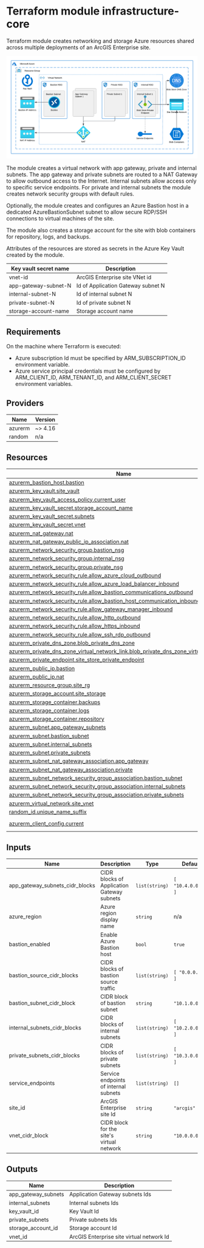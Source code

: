 <!-- BEGIN_TF_DOCS -->
# Terraform module infrastructure-core

Terraform module creates networking and storage Azure resources shared across
multiple deployments of an ArcGIS Enterprise site.

![Core Infrastructure Resources](infrastructure-core.png "Core Infrastructure Resources")

The module creates a virtual network with app gateway, private and internal subnets.
The app gateway and private subnets are routed to a NAT Gateway to allow outbound access to the Internet.
Internal subnets allow access only to specific service endpoints.
For private and internal subnets the module creates network security groups with default rules.

Optionally, the module creates and configures an Azure Bastion host in a dedicated
AzureBastionSubnet subnet to allow secure RDP/SSH connections to virtual machines of the site.

The module also creates a storage account for the site with blob containers
for repository, logs, and backups.

Attributes of the resources are stored as secrets in the Azure Key Vault created by the module.

| Key vault secret name | Description |
| --- | --- |
| vnet-id | ArcGIS Enterprise site VNet id |
| app-gateway-subnet-N | Id of Application Gateway subnet N |
| internal-subnet-N | Id of internal subnet N |
| private-subnet-N | Id of private subnet N |
| storage-account-name | Storage account name |

## Requirements

 On the machine where Terraform is executed:

* Azure subscription Id must be specified by ARM_SUBSCRIPTION_ID environment variable.
* Azure service principal credentials must be configured by ARM_CLIENT_ID, ARM_TENANT_ID, and ARM_CLIENT_SECRET environment variables.

## Providers

| Name | Version |
|------|---------|
| azurerm | ~> 4.16 |
| random | n/a |

## Resources

| Name | Type |
|------|------|
| [azurerm_bastion_host.bastion](https://registry.terraform.io/providers/hashicorp/azurerm/latest/docs/resources/bastion_host) | resource |
| [azurerm_key_vault.site_vault](https://registry.terraform.io/providers/hashicorp/azurerm/latest/docs/resources/key_vault) | resource |
| [azurerm_key_vault_access_policy.current_user](https://registry.terraform.io/providers/hashicorp/azurerm/latest/docs/resources/key_vault_access_policy) | resource |
| [azurerm_key_vault_secret.storage_account_name](https://registry.terraform.io/providers/hashicorp/azurerm/latest/docs/resources/key_vault_secret) | resource |
| [azurerm_key_vault_secret.subnets](https://registry.terraform.io/providers/hashicorp/azurerm/latest/docs/resources/key_vault_secret) | resource |
| [azurerm_key_vault_secret.vnet](https://registry.terraform.io/providers/hashicorp/azurerm/latest/docs/resources/key_vault_secret) | resource |
| [azurerm_nat_gateway.nat](https://registry.terraform.io/providers/hashicorp/azurerm/latest/docs/resources/nat_gateway) | resource |
| [azurerm_nat_gateway_public_ip_association.nat](https://registry.terraform.io/providers/hashicorp/azurerm/latest/docs/resources/nat_gateway_public_ip_association) | resource |
| [azurerm_network_security_group.bastion_nsg](https://registry.terraform.io/providers/hashicorp/azurerm/latest/docs/resources/network_security_group) | resource |
| [azurerm_network_security_group.internal_nsg](https://registry.terraform.io/providers/hashicorp/azurerm/latest/docs/resources/network_security_group) | resource |
| [azurerm_network_security_group.private_nsg](https://registry.terraform.io/providers/hashicorp/azurerm/latest/docs/resources/network_security_group) | resource |
| [azurerm_network_security_rule.allow_azure_cloud_outbound](https://registry.terraform.io/providers/hashicorp/azurerm/latest/docs/resources/network_security_rule) | resource |
| [azurerm_network_security_rule.allow_azure_load_balancer_inbound](https://registry.terraform.io/providers/hashicorp/azurerm/latest/docs/resources/network_security_rule) | resource |
| [azurerm_network_security_rule.allow_bastion_communications_outbound](https://registry.terraform.io/providers/hashicorp/azurerm/latest/docs/resources/network_security_rule) | resource |
| [azurerm_network_security_rule.allow_bastion_host_communication_inbound](https://registry.terraform.io/providers/hashicorp/azurerm/latest/docs/resources/network_security_rule) | resource |
| [azurerm_network_security_rule.allow_gateway_manager_inbound](https://registry.terraform.io/providers/hashicorp/azurerm/latest/docs/resources/network_security_rule) | resource |
| [azurerm_network_security_rule.allow_http_outbound](https://registry.terraform.io/providers/hashicorp/azurerm/latest/docs/resources/network_security_rule) | resource |
| [azurerm_network_security_rule.allow_https_inbound](https://registry.terraform.io/providers/hashicorp/azurerm/latest/docs/resources/network_security_rule) | resource |
| [azurerm_network_security_rule.allow_ssh_rdp_outbound](https://registry.terraform.io/providers/hashicorp/azurerm/latest/docs/resources/network_security_rule) | resource |
| [azurerm_private_dns_zone.blob_private_dns_zone](https://registry.terraform.io/providers/hashicorp/azurerm/latest/docs/resources/private_dns_zone) | resource |
| [azurerm_private_dns_zone_virtual_network_link.blob_private_dns_zone_virtual_network_link](https://registry.terraform.io/providers/hashicorp/azurerm/latest/docs/resources/private_dns_zone_virtual_network_link) | resource |
| [azurerm_private_endpoint.site_store_private_endpoint](https://registry.terraform.io/providers/hashicorp/azurerm/latest/docs/resources/private_endpoint) | resource |
| [azurerm_public_ip.bastion](https://registry.terraform.io/providers/hashicorp/azurerm/latest/docs/resources/public_ip) | resource |
| [azurerm_public_ip.nat](https://registry.terraform.io/providers/hashicorp/azurerm/latest/docs/resources/public_ip) | resource |
| [azurerm_resource_group.site_rg](https://registry.terraform.io/providers/hashicorp/azurerm/latest/docs/resources/resource_group) | resource |
| [azurerm_storage_account.site_storage](https://registry.terraform.io/providers/hashicorp/azurerm/latest/docs/resources/storage_account) | resource |
| [azurerm_storage_container.backups](https://registry.terraform.io/providers/hashicorp/azurerm/latest/docs/resources/storage_container) | resource |
| [azurerm_storage_container.logs](https://registry.terraform.io/providers/hashicorp/azurerm/latest/docs/resources/storage_container) | resource |
| [azurerm_storage_container.repository](https://registry.terraform.io/providers/hashicorp/azurerm/latest/docs/resources/storage_container) | resource |
| [azurerm_subnet.app_gateway_subnets](https://registry.terraform.io/providers/hashicorp/azurerm/latest/docs/resources/subnet) | resource |
| [azurerm_subnet.bastion_subnet](https://registry.terraform.io/providers/hashicorp/azurerm/latest/docs/resources/subnet) | resource |
| [azurerm_subnet.internal_subnets](https://registry.terraform.io/providers/hashicorp/azurerm/latest/docs/resources/subnet) | resource |
| [azurerm_subnet.private_subnets](https://registry.terraform.io/providers/hashicorp/azurerm/latest/docs/resources/subnet) | resource |
| [azurerm_subnet_nat_gateway_association.app_gateway](https://registry.terraform.io/providers/hashicorp/azurerm/latest/docs/resources/subnet_nat_gateway_association) | resource |
| [azurerm_subnet_nat_gateway_association.private](https://registry.terraform.io/providers/hashicorp/azurerm/latest/docs/resources/subnet_nat_gateway_association) | resource |
| [azurerm_subnet_network_security_group_association.bastion_subnet](https://registry.terraform.io/providers/hashicorp/azurerm/latest/docs/resources/subnet_network_security_group_association) | resource |
| [azurerm_subnet_network_security_group_association.internal_subnets](https://registry.terraform.io/providers/hashicorp/azurerm/latest/docs/resources/subnet_network_security_group_association) | resource |
| [azurerm_subnet_network_security_group_association.private_subnets](https://registry.terraform.io/providers/hashicorp/azurerm/latest/docs/resources/subnet_network_security_group_association) | resource |
| [azurerm_virtual_network.site_vnet](https://registry.terraform.io/providers/hashicorp/azurerm/latest/docs/resources/virtual_network) | resource |
| [random_id.unique_name_suffix](https://registry.terraform.io/providers/hashicorp/random/latest/docs/resources/id) | resource |
| [azurerm_client_config.current](https://registry.terraform.io/providers/hashicorp/azurerm/latest/docs/data-sources/client_config) | data source |

## Inputs

| Name | Description | Type | Default | Required |
|------|-------------|------|---------|:--------:|
| app_gateway_subnets_cidr_blocks | CIDR blocks of Application Gateway subnets | `list(string)` | ```[ "10.4.0.0/16" ]``` | no |
| azure_region | Azure region display name | `string` | n/a | yes |
| bastion_enabled | Enable Azure Bastion host | `bool` | `true` | no |
| bastion_source_cidr_blocks | CIDR blocks of bastion source traffic | `list(string)` | ```[ "0.0.0.0/0" ]``` | no |
| bastion_subnet_cidr_block | CIDR block of bastion subnet | `string` | `"10.1.0.0/24"` | no |
| internal_subnets_cidr_blocks | CIDR blocks of internal subnets | `list(string)` | ```[ "10.2.0.0/16" ]``` | no |
| private_subnets_cidr_blocks | CIDR blocks of private subnets | `list(string)` | ```[ "10.3.0.0/16" ]``` | no |
| service_endpoints | Service endpoints of internal subnets | `list(string)` | `[]` | no |
| site_id | ArcGIS Enterprise site Id | `string` | `"arcgis"` | no |
| vnet_cidr_block | CIDR block for the site's virtual network | `string` | `"10.0.0.0/8"` | no |

## Outputs

| Name | Description |
|------|-------------|
| app_gateway_subnets | Application Gateway subnets Ids |
| internal_subnets | Internal subnets Ids |
| key_vault_id | Key Vault Id |
| private_subnets | Private subnets Ids |
| storage_account_id | Storage account Id |
| vnet_id | ArcGIS Enterprise site virtual network Id |
<!-- END_TF_DOCS -->